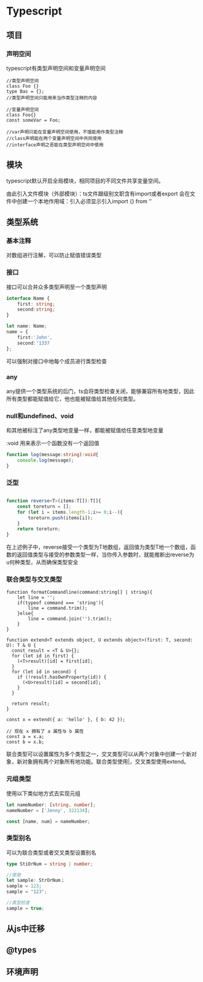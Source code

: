 # Typescript

## 项目

### 声明空间

typescript有类型声明空间和变量声明空间

~~~
//类型声明空间
class Foo {}
type Bas = {};
//类型声明空间只能用来当作类型注释的内容

//变量声明空间
class Foo{}
const someVar = Foo;

//var声明只能在变量声明空间使用，不饿能用作类型注释
//class声明能在两个变量声明空间中共同使用
//interface声明之恶能在类型声明空间中使用
~~~

## 模块

typescript默认开启全局模块，相同项目的不同文件共享变量空间。

由此引入文件模块（外部模块）：ts文件跟级别文职含有import或者export 会在文件中创建一个本地作用域：引入必须显示引入import {} from ‘’

## 类型系统

### 基本注释

对数组进行注解，可以防止赋值错误类型

### 接口

接口可以合并众多类型声明至一个类型声明

~~~ts
interface Name {
    first: string;
    second:string;
}

let name: Name;
name = {
    first:'John',
    second:'1337
};
~~~

可以强制对接口中地每个成员进行类型检查

### any

any提供一个类型系统的后门，ts会将类型检查关闭，能够兼容所有地类型，因此所有类型都能赋值给它，他也能被赋值给其他任何类型。

### null和undefined、void

和其他被标注了any类型地变量一样，都能被赋值给任意类型地变量

:void 用来表示一个函数没有一个返回值

~~~ts
function log(message:string):void{
    console.log(message);
}
~~~

### 泛型

~~~ts

function reverse<T>(items:T[]):T[]{
    const toreturn = [];
    for (let i = items.length-1;i>= 0;i--){
        toreturn.push(items[i]);
    }
    return toreturn; 
}
~~~

在上述例子中，reverse接受一个类型为T地数组，返回值为类型T地一个数组，函数的返回值类型与接受的参数类型一样，当你传入参数时，就能推断出reverse为u何种类型，从而确保类型安全

### 联合类型与交叉类型

~~~联合类型
function formatCommandline(command:string[] | string){
    let line = '';
    if(typeof command === 'string'){
        line = command.trim();
    }else{
        line = command.join('').trim();
    }
}
~~~

~~~交叉类型
function extend<T extends object, U extends object>(first: T, second: U): T & U {
  const result = <T & U>{};
  for (let id in first) {
    (<T>result)[id] = first[id];
  }
  for (let id in second) {
    if (!result.hasOwnProperty(id)) {
      (<U>result)[id] = second[id];
    }
  }

  return result;
}

const x = extend({ a: 'hello' }, { b: 42 });

// 现在 x 拥有了 a 属性与 b 属性
const a = x.a;
const b = x.b;
~~~

联合类型可以设置属性为多个类型之一，交叉类型可以从两个对象中创建一个新对象，新对象拥有两个对象所有地功能。联合类型使用|，交叉类型使用extend。

### 元组类型

使用以下类似地方式去实现元组

~~~ts
let nameNumber: [string, number];
nameNumber = ['Jenny', 322134];

const [name, num] = nameNumber;
~~~

### 类型别名

可以为联合类型或者交叉类型设置别名

~~~ts
type StiOrNum = string | number;

//使用
let sample: StrOrNum；
sample = 123;
sample = "123";

//类型检查
sample = true;
~~~

## 从js中迁移

## @types

## 环境声明
